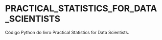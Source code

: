 # PRACTICAL_STATISTICS_FOR_DATA_SCIENTISTS
Código Python do livro Practical Statistics for Data Scientists.
